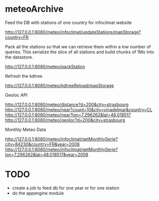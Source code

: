 meteoArchive
============

Feed the DB with stations of one country for infoclimat website


http://127.0.0.1:8080/meteo/infoclimat/updateStations/mapStorage?country=FR

Pack all the stations so that we can retrieve them within a low number of queries. This serialize the slice of all stations and build chunks of 1Mo into the datastore.

http://127.0.0.1:8080/meteo/packStation

Refresh the kdtree

http://127.0.0.1:8080/meteo/kdtreeReload/mapStorage

Geoloc API

http://127.0.0.1:8080/meteo/distance?d=200&city=strasbourg
http://127.0.0.1:8080/meteo/near?count=10&city=vinadelmar&country=CL
http://127.0.0.1:8080/meteo/near?lon=7.296262&lat=48.018517
http://127.0.0.1:8080/meteo/geoloc?d=200&city=strasbourg

Monthly Meteo Data

http://127.0.0.1:8080/meteo/infoclimat/getMonthlySerie?city=84230&country=FR&year=2008
http://127.0.0.1:8080/meteo/infoclimat/getMonthlySerie?lon=7.296262&lat=48.018517&year=2008



TODO
====

- create a job to feed db for one year or for one station
- do the appengine module
